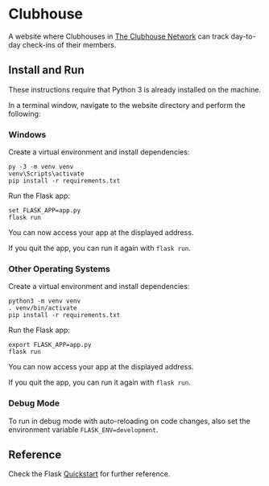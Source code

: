 # Clubhouse

A website where Clubhouses in [The Clubhouse Network](https://theclubhousenetwork.org/) can track day-to-day check-ins of their members.

## Install and Run

These instructions require that Python 3 is already installed on the machine.

In a terminal window, navigate to the website directory and perform the following:

### Windows

Create a virtual environment and install dependencies:
```
py -3 -m venv venv
venv\Scripts\activate
pip install -r requirements.txt
```

Run the Flask app:
```
set FLASK_APP=app.py
flask run
```

You can now access your app at the displayed address.

If you quit the app, you can run it again with `flask run`.

### Other Operating Systems

Create a virtual environment and install dependencies:
```
python3 -m venv venv
. venv/bin/activate
pip install -r requirements.txt
```

Run the Flask app:
```
export FLASK_APP=app.py
flask run
```

You can now access your app at the displayed address.

If you quit the app, you can run it again with `flask run`.

### Debug Mode

To run in debug mode with auto-reloading on code changes, also set the environment variable `FLASK_ENV=development`.

## Reference
Check the Flask [Quickstart](https://flask.palletsprojects.com/en/1.1.x/quickstart/#) for further reference.

